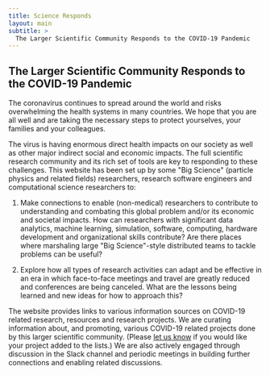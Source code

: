 ```yaml
---
title: Science Responds
layout: main
subtitle: >
  The Larger Scientific Community Responds to the COVID-19 Pandemic
---
```


## The Larger Scientific Community Responds to the COVID-19 Pandemic

The coronavirus continues to spread around the world and risks
overwhelming the health systems in many countries. We hope that you
are all well and are taking the necessary steps to protect yourselves,
your families and your colleagues.

The virus is having enormous direct health impacts on our society as well as
other major indirect social and economic impacts. The full scientific research
community and its rich set of tools are key to responding to these challenges.
This website has been set up by some "Big Science" (particle physics and
related fields) researchers, research software engineers and computational 
science researchers to:

  1. Make connections to enable (non-medical) researchers to contribute to
     understanding and combating this global problem and/or its economic and
     societal impacts. How can researchers with significant data analytics,
     machine learning, simulation, software, computing, hardware development 
     and organizational
     skills contribute? Are there places where marshaling large "Big
     Science"-style distributed teams to tackle problems can be useful?

  2. Explore how all types of research activities can adapt and be effective in
     an era in which face-to-face meetings and travel are greatly reduced and
     conferences are being canceled. What are the lessons being learned and new
     ideas for how to approach this?

The website provides links to various information sources on COVID-19 related
research, resources and research projects. We are curating information
about, and promoting, various COVID-19 related projects done by this 
larger scientific community. (Please [let us know](mailto:science-responds-owner@googlegroups.com) if you would like your project added to the lists.) We are 
also actively engaged through discussion in the Slack channel and periodic 
meetings in building further connections and enabling related discussions.


